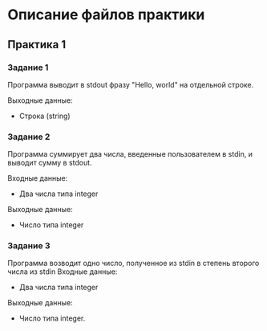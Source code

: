 # Описание файлов практики

## Практика 1

### Задание 1

Программа выводит в stdout фразу "Hello, world" на отдельной строке.

Выходные данные:
* Строка (string)

### Задание 2

Программа суммирует два числа, введенные пользователем в stdin, и выводит сумму в stdout.

Входные данные:
* Два числа типа integer

Выходные данные:
* Число типа integer

### Задание 3

Программа возводит одно число, полученное из stdin в степень второго числа из stdin
Входные данные:
* Два числа типа integer

Выходные данные:
* Число типа integer.

